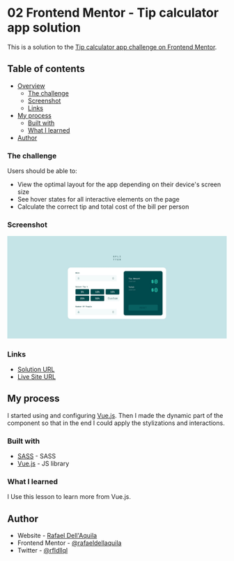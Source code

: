 # 02 Frontend Mentor -  Tip calculator app solution

This is a solution to the [Tip calculator app challenge on Frontend Mentor](https://www.frontendmentor.io/challenges/tip-calculator-app-ugJNGbJUX).

## Table of contents

- [Overview](#overview)
  - [The challenge](#the-challenge)
  - [Screenshot](#screenshot)
  - [Links](#links)
- [My process](#my-process)
  - [Built with](#built-with)
  - [What I learned](#what-i-learned)
- [Author](#author)
### The challenge

Users should be able to:

- View the optimal layout for the app depending on their device's screen size
- See hover states for all interactive elements on the page
- Calculate the correct tip and total cost of the bill per person

### Screenshot

![](./public/screenshot.jpg)

### Links

- [Solution URL](https://www.frontendmentor.io/solutions/tip-calculator-solution-with-vuejs-RiTPuYFE5)
-  [Live Site URL](https://tip-calculator-hmcmj78gh-rafaeldellaquila.vercel.app/)

## My process
I started using and configuring [Vue.js](https://v3.vuejs.org/). Then I made the dynamic part of the component so that in the end I could apply the stylizations and interactions.

### Built with
- [SASS](https://sass-lang.com/)  - SASS
- [Vue.js](https://v3.vuejs.org/) - JS library
### What I learned
I Use this lesson to learn more from Vue.js.

## Author

- Website - [Rafael Dell'Aquila](http://dellaquila.dev/)
- Frontend Mentor - [@rafaeldellaquila](https://www.frontendmentor.io/profile/rafaeldellaquila)
- Twitter - [@rfldllql](https://twitter.com/rfldllql)
